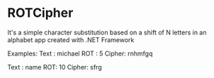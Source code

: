 # ROTCipher
It's a simple character substitution based on a shift of N letters in an alphabet app created with .NET Framework

Examples:
Text : michael
ROT : 5
Cipher: rnhmfgq

Text : name
ROT: 10
Cipher: sfrg
